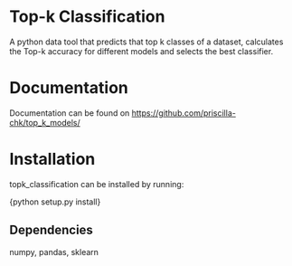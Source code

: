 # Top-k Classification

A python data tool that predicts that top k classes of a dataset, calculates the Top-k accuracy for different models and selects the best classifier.

# Documentation

Documentation can be found on https://github.com/priscilla-chk/top_k_models/

# Installation

topk_classification can be installed by running:

  {python setup.py install}
  

## Dependencies
numpy, pandas, sklearn
